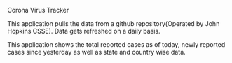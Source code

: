 Corona Virus Tracker

This application pulls the data from a github repository(Operated by John Hopkins CSSE). Data gets refreshed on a daily basis.

This application shows the total reported cases as of today, newly reported cases since yesterday as well as state and country wise data.
